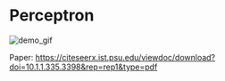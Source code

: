 # Perceptron

![demo_gif](./demo.gif)

Paper: https://citeseerx.ist.psu.edu/viewdoc/download?doi=10.1.1.335.3398&rep=rep1&type=pdf